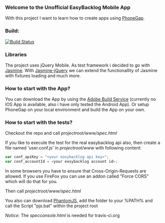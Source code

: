### Welcome to the Unofficial EasyBacklog Mobile App

With this project I want to learn how to create apps using [PhoneGap](http://phonegap.com/).

### Build:
[![Build Status](https://travis-ci.org/gabbersepp/unofficial-easy-backlog-mobile.png)](https://travis-ci.org/gabbersepp/unofficial-easy-backlog-mobile)

### Libraries
The project uses jQuery Mobile.
As test framework i decided to go with [Jasmine](http://pivotal.github.io/jasmine/).
With [Jasmine-jQuery](https://github.com/velesin/jasmine-jquery) we can extend the functionallity of Jasmine with fixtures loading and much more.

### How to start with the App?
You can download the App by using the [Adobe Build Service](https://build.phonegap.com/apps/699181/builds) (currently no IOS App is available, also i have only tested the Android App).
Or setup PhoneGap on your local environment and build the App on your own.

### How to start with the tests?
Checkout the repo and call _projectroot/www/spec.html_ 

If you like to execute the test for the real easybacklog api also, then create a file named 'user.conf.js' in _projectroot/www_ with following content:
```javascript
var conf_apiKey = "<your easybacklog api key>";
var conf_accountId = <your easybacklog account id>;
```

In some browsers you have to ensure that Cross-Origin-Requests are allowed.
If you use FireFox you can use an addon called "Force CORS" which will do that for you.

Then call _projectroot/www/spec.html_

You also can download [PhantomJS](http://phantomjs.org/download.html), add the folder to your %PATH% and call the Script "pjs.bat" within the project root

_Notice:_
The _specconsole.html_ is needed for travis-ci.org

